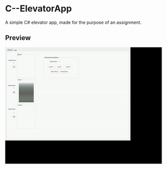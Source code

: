 # C--ElevatorApp

A simple C# elevator app, made for the purpose of an assignment.

## Preview

![Alt Text](./IMG/output720p.gif)